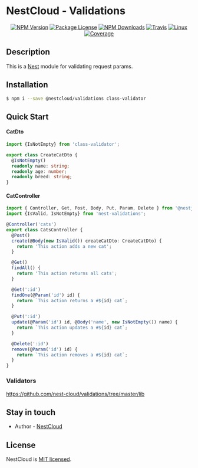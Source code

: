 
[travis-image]: https://api.travis-ci.org/nest-cloud/nestcloud.svg?branch=master
[travis-url]: https://travis-ci.org/nest-cloud/nestcloud
[linux-image]: https://img.shields.io/travis/nest-cloud/nestcloud/master.svg?label=linux
[linux-url]: https://travis-ci.org/nest-cloud/nestcloud

# NestCloud - Validations

<p align="center">
    <a href="https://www.npmjs.com/~nestcloud" target="_blank"><img src="https://img.shields.io/npm/v/@nestcloud/core.svg" alt="NPM Version"/></a>
    <a href="https://www.npmjs.com/~nestcloud" target="_blank"><img src="https://img.shields.io/npm/l/@nestcloud/core.svg" alt="Package License"/></a>
    <a href="https://www.npmjs.com/~nestcloud" target="_blank"><img src="https://img.shields.io/npm/dm/@nestcloud/core.svg" alt="NPM Downloads"/></a>
    <a href="https://travis-ci.org/nest-cloud/nestcloud" target="_blank"><img src="https://travis-ci.org/nest-cloud/nestcloud.svg?branch=master" alt="Travis"/></a>
    <a href="https://travis-ci.org/nest-cloud/nestcloud" target="_blank"><img src="https://img.shields.io/travis/nest-cloud/nestcloud/master.svg?label=linux" alt="Linux"/></a>
    <a href="https://coveralls.io/github/nest-cloud/nestcloud?branch=master" target="_blank"><img src="https://coveralls.io/repos/github/nest-cloud/nestcloud/badge.svg?branch=master" alt="Coverage"/></a>
</p>

## Description

This is a [Nest](https://github.com/nestjs/nest) module for validating request params.

## Installation

```bash
$ npm i --save @nestcloud/validations class-validator
```

## Quick Start

#### CatDto

```typescript
import {IsNotEmpty} from 'class-validator';

export class CreateCatDto {
  @IsNotEmpty()
  readonly name: string;
  readonly age: number;
  readonly breed: string;
}
```

#### CatController

```typescript
import { Controller, Get, Post, Body, Put, Param, Delete } from '@nestjs/common';
import {IsValid, IsNotEmpty} from 'nest-validations';

@Controller('cats')
export class CatsController {
  @Post()
  create(@Body(new IsValid()) createCatDto: CreateCatDto) {
    return 'This action adds a new cat';
  }

  @Get()
  findAll() {
    return 'This action returns all cats';
  }

  @Get(':id')
  findOne(@Param('id') id) {
    return `This action returns a #${id} cat`;
  }

  @Put(':id')
  update(@Param('id') id, @Body('name', new IsNotEmpty()) name) {
    return `This action updates a #${id} cat`;
  }

  @Delete(':id')
  remove(@Param('id') id) {
    return `This action removes a #${id} cat`;
  }
}
```

### Validators

https://github.com/nest-cloud/validations/tree/master/lib

## Stay in touch

- Author - [NestCloud](https://github.com/nest-cloud)

## License

  NestCloud is [MIT licensed](LICENSE).
